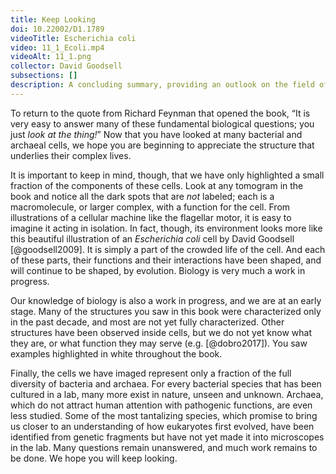 ```yaml
--- 
title: Keep Looking
doi: 10.22002/D1.1789
videoTitle: Escherichia coli
video: 11_1_Ecoli.mp4
videoAlt: 11_1.png
collector: David Goodsell
subsections: []
description: A concluding summary, providing an outlook on the field of bacterial and archaeal cell biology with an illustration of Escherichia coli by David Goodsell
---
```


To return to the quote from Richard Feynman that opened the book, “It is very easy to answer many of these fundamental biological questions; you just *look at the thing!*” Now that you have looked at many bacterial and archaeal cells, we hope you are beginning to appreciate the structure that underlies their complex lives. 

It is important to keep in mind, though, that we have only highlighted a small fraction of the components of these cells. Look at any tomogram in the book and notice all the dark spots that are *not* labeled; each is a macromolecule, or larger complex, with a function for the cell. From illustrations of a cellular machine like the flagellar motor, it is easy to imagine it acting in isolation. In fact, though, its environment looks more like this beautiful illustration of an *Escherichia coli* cell by David Goodsell [@goodsell2009]. It is simply a part of the crowded life of the cell. And each of these parts, their functions and their interactions have been shaped, and will continue to be shaped, by evolution. Biology is very much a work in progress.

Our knowledge of biology is also a work in progress, and we are at an early stage. Many of the structures you saw in this book were characterized only in the past decade, and most are not yet fully characterized. Other structures have been observed inside cells, but we do not yet know what they are, or what function they may serve (e.g. [@dobro2017]). You saw examples highlighted in white throughout the book.

Finally, the cells we have imaged represent only a fraction of the full diversity of bacteria and archaea. For every bacterial species that has been cultured in a lab, many more exist in nature, unseen and unknown. Archaea, which do not attract human attention with pathogenic functions, are even less studied. Some of the most tantalizing species, which promise to bring us closer to an understanding of how eukaryotes first evolved, have been identified from genetic fragments but have not yet made it into microscopes in the lab. Many questions remain unanswered, and much work remains to be done. We hope you will keep looking.
